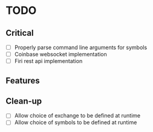 # TODO

## Critical
- [ ] Properly parse command line arguments for symbols
- [ ] Coinbase websocket implementation
- [ ] Firi rest api implementation

## Features

## Clean-up
- [ ] Allow choice of exchange to be defined at runtime
- [ ] Allow choice of symbols to be defined at runtime

